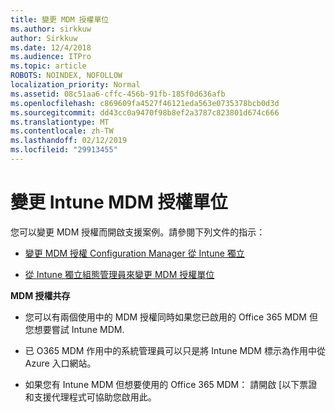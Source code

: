 ```yaml
---
title: 變更 MDM 授權單位
ms.author: sirkkuw
author: Sirkkuw
ms.date: 12/4/2018
ms.audience: ITPro
ms.topic: article
ROBOTS: NOINDEX, NOFOLLOW
localization_priority: Normal
ms.assetid: 08c51aa6-cffc-456b-91fb-185f0d636afb
ms.openlocfilehash: c869609fa4527f46121eda563e0735378bcb0d3d
ms.sourcegitcommit: dd43cc0a9470f98b8ef2a3787c823801d674c666
ms.translationtype: MT
ms.contentlocale: zh-TW
ms.lasthandoff: 02/12/2019
ms.locfileid: "29913455"
---
```

# <a name="change-intune-mdm-authority"></a>變更 Intune MDM 授權單位

您可以變更 MDM 授權而開啟支援案例。請參閱下列文件的指示：
  
- [變更 MDM 授權 Configuration Manager 從 Intune 獨立](https://docs.microsoft.com/sccm/mdm/deploy-use/migrate-change-mdm-authority)
    
- [從 Intune 獨立組態管理員來變更 MDM 授權單位](https://docs.microsoft.com/sccm/mdm/deploy-use/change-mdm-authority)
    
 **MDM 授權共存**
  
- 您可以有兩個使用中的 MDM 授權同時如果您已啟用的 Office 365 MDM 但您想要嘗試 Intune MDM.
    
- 已 O365 MDM 作用中的系統管理員可以只是將 Intune MDM 標示為作用中從 Azure 入口網站。
    
- 如果您有 Intune MDM 但想要使用的 Office 365 MDM： 請開啟 [以下票證和支援代理程式可協助您啟用此。
    

